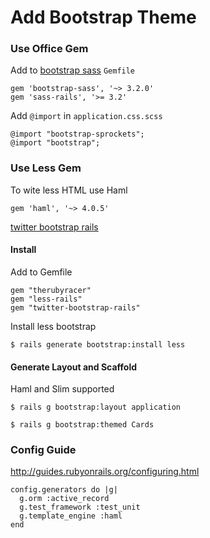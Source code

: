 Add Bootstrap Theme
===

### Use Office Gem
Add to [bootstrap sass](https://github.com/twbs/bootstrap-sass) `Gemfile`

    gem 'bootstrap-sass', '~> 3.2.0'
    gem 'sass-rails', '>= 3.2'

Add `@import` in `application.css.scss`

    @import "bootstrap-sprockets";
    @import "bootstrap";

### Use Less Gem

To wite less HTML use Haml

    gem 'haml', '~> 4.0.5'

[twitter bootstrap rails](https://github.com/seyhunak/twitter-bootstrap-rails)

#### Install

Add to Gemfile

    gem "therubyracer"
    gem "less-rails"
    gem "twitter-bootstrap-rails"

Install less bootstrap

    $ rails generate bootstrap:install less

#### Generate Layout and Scaffold

Haml and Slim supported

    $ rails g bootstrap:layout application

    $ rails g bootstrap:themed Cards

### Config Guide
http://guides.rubyonrails.org/configuring.html

    config.generators do |g|
      g.orm :active_record
      g.test_framework :test_unit
      g.template_engine :haml
    end


